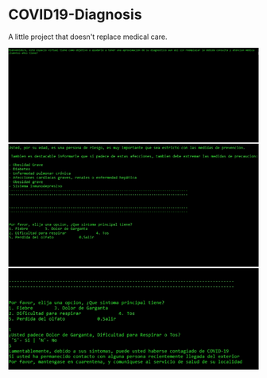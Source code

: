 # COVID19-Diagnosis
A little project that doesn't replace medical care.

![](Screenshot/Screenshot_1.jpg)
![](Screenshot/Screenshot_2.jpg)
![](Screenshot/Screenshot_3.jpg)

